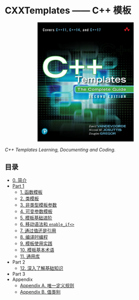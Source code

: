# CXXTemplates —— C++ 模板
<center>
<img src="./images/cxxtemplates.png" alt="C++ Templates" width=300>
</center>

*C++ Templates Learning, Documenting and Coding.*

## 目录

+ [0. 简介](./Chapters/ch0.md)
+ [Part 1](./Chapters/Part1/README.md)
  + [1. 函数模板](./Chapters/Part1/ch1.md)
  + [2. 类模板](./Chapters/Part1/ch2.md)
  + [3. 非类型模板参数](./Chapters/Part1/ch3.md)
  + [4. 可变参数模板](./Chapters/Part1/ch4.md)
  + [5. 模板基础进阶](./Chapters/Part1/ch5.md)
  + [6. 移动语法和 `enable_if<>`](./Chapters/Part1/ch6.md)
  + [7. 通过值还是引用](./Chapters/Part1/ch7.md)
  + [8. 编译时编程](./Chapters/Part1/ch8.md)
  + [9. 模板使用实践](./Chapters/Part1/ch9.md)
  + [10. 模板基本术语](./Chapters/Part1/ch10.md)
  + [11. 通用库](./Chapters/Part1/ch11.md)
+ Part 2
  + [12. 深入了解基础知识](./Chapters/Part2/ch12.md)
+ Part 3
+ Appendix
  + [Appendix A. 唯一定义规则](./Chapters/Appendix/A.md)
  + [Appendix B. 值类别](./Chapters/Appendix/B.md)